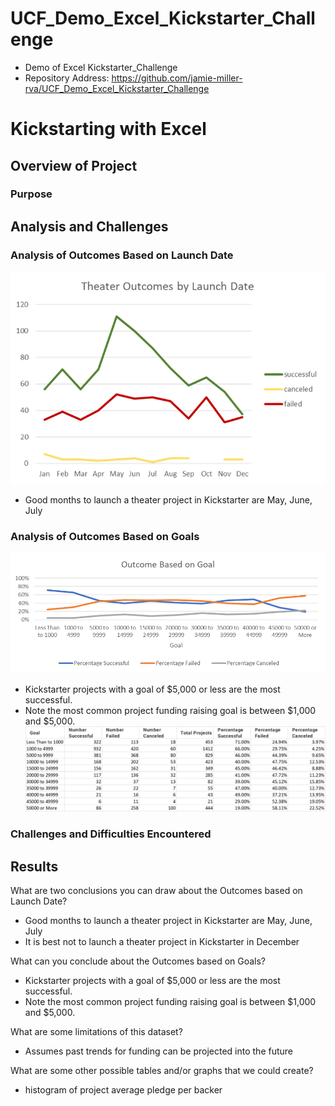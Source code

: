 # UCF_Demo_Excel_Kickstarter_Challenge
* Demo of Excel Kickstarter_Challenge
* Repository Address: https://github.com/jamie-miller-rva/UCF_Demo_Excel_Kickstarter_Challenge

# Kickstarting with Excel

## Overview of Project

### Purpose

## Analysis and Challenges

### Analysis of Outcomes Based on Launch Date
![Outcome Based on Launch Date](Theater_Outcomes_by_Launch_Date.png)
* Good months to launch a theater project in Kickstarter are May, June, July

### Analysis of Outcomes Based on Goals
![Outcome Based on Goal](./Outcome_by_Goal.png)
* Kickstarter projects with a goal of $5,000 or less are the most successful.
* Note the most common project funding raising goal is between $1,000 and $5,000.
![Table of Outcome Based on Goal](./Table_Outcome_by_Goal.png)

### Challenges and Difficulties Encountered

## Results

What are two conclusions you can draw about the Outcomes based on Launch Date?
* Good months to launch a theater project in Kickstarter are May, June, July
* It is best not to launch a theater project in Kickstarter in December

What can you conclude about the Outcomes based on Goals?
* Kickstarter projects with a goal of $5,000 or less are the most successful.
* Note the most common project funding raising goal is between $1,000 and $5,000.

What are some limitations of this dataset?
* Assumes past trends for funding can be projected into the future

What are some other possible tables and/or graphs that we could create?
* histogram of project average pledge per backer
